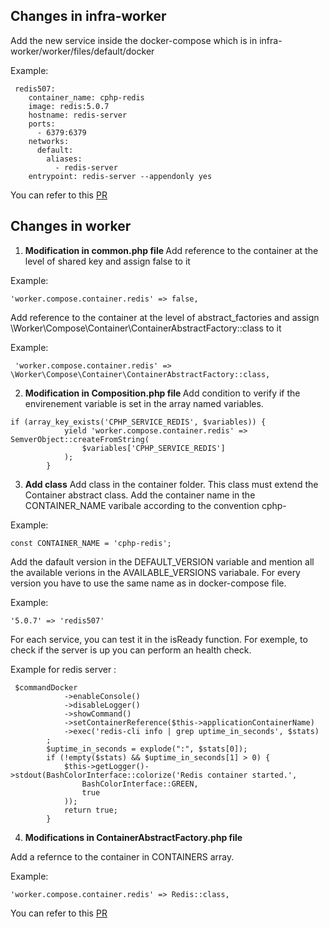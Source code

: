 ##  Changes in infra-worker 
Add the new service inside the docker-compose which is in infra-worker/worker/files/default/docker

Example: 

```
 redis507:
    container_name: cphp-redis
    image: redis:5.0.7
    hostname: redis-server
    ports:
      - 6379:6379
    networks:
      default:
        aliases:
          - redis-server
    entrypoint: redis-server --appendonly yes
```

You can refer to this <a href="https://github.com/continuousphp/infra-worker/pull/7/files">PR</a>

##  Changes in worker 

1. <b>Modification in common.php file </b>
Add reference to the container at the level of shared key and assign false  to it 

Example: 

``` 
'worker.compose.container.redis' => false,
```

Add reference to the container at the level of abstract_factories and assign \Worker\Compose\Container\ContainerAbstractFactory::class to it

Example: 

```
 'worker.compose.container.redis' => \Worker\Compose\Container\ContainerAbstractFactory::class,
```

2. <b>Modification in Composition.php file </b>
Add condition to verify if the envirenement variable is set in the array named variables.

```
if (array_key_exists('CPHP_SERVICE_REDIS', $variables)) {
            yield 'worker.compose.container.redis' => SemverObject::createFromString(
                $variables['CPHP_SERVICE_REDIS']
            );
        }
```

3. <b>Add class</b> 
Add class in the container folder. This class must extend the Container abstract class.
Add the container name in the CONTAINER_NAME varibale according to the convention cphp-<servicename>

Example: 

```
const CONTAINER_NAME = 'cphp-redis';
```

Add the dafault version in the DEFAULT_VERSION variable and mention all the available verions in the AVAILABLE_VERSIONS variabale. For every version you have to use the same name as in docker-compose file.

Example:

```
'5.0.7' => 'redis507'
```

For each service, you can test it in the isReady function. For exemple, to check if the server is up you can perform an health check.

Example for redis server :

```
 $commandDocker
            ->enableConsole()
            ->disableLogger()
            ->showCommand()
            ->setContainerReference($this->applicationContainerName)
            ->exec('redis-cli info | grep uptime_in_seconds', $stats)
        ;
        $uptime_in_seconds = explode(":", $stats[0]);
        if (!empty($stats) && $uptime_in_seconds[1] > 0) {
            $this->getLogger()->stdout(BashColorInterface::colorize('Redis container started.',
                BashColorInterface::GREEN,
                true
            ));
            return true;
        }
```

4. <b>Modifications in ContainerAbstractFactory.php file </b>

Add a refernce to the container in CONTAINERS array.

Example:
```
'worker.compose.container.redis' => Redis::class,
```


You can refer to this <a href="https://github.com/continuousphp/worker/pull/73/files">PR</a>


